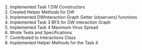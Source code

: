1. Implemented Task 1 DW Constructors
2. Created Helper Methods for DW
3. Implemented DWInteraction Graph Getter (observers) functions
4. Implemented Task 3 BFS for DW interaction Graph
5. Implemented Task 4 Maximum Virus Spread
6. Wrote Tests and Specifications
7. Contributed to Interactions Class
8. Implemented Helper Methods for the Task 4